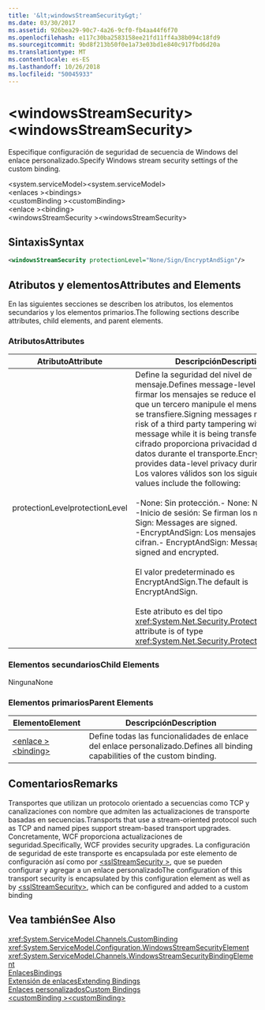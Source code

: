```yaml
---
title: '&lt;windowsStreamSecurity&gt;'
ms.date: 03/30/2017
ms.assetid: 926bea29-90c7-4a26-9cf0-fb4aa44f6f70
ms.openlocfilehash: e117c30ba2583158ee21fd11ff4a38b094c18fd9
ms.sourcegitcommit: 9bd8f213b50f0e1a73e03bd1e840c917fbd6d20a
ms.translationtype: MT
ms.contentlocale: es-ES
ms.lasthandoff: 10/26/2018
ms.locfileid: "50045933"
---
```

# <a name="ltwindowsstreamsecuritygt"></a><span data-ttu-id="59aac-102">&lt;windowsStreamSecurity&gt;</span><span class="sxs-lookup"><span data-stu-id="59aac-102">&lt;windowsStreamSecurity&gt;</span></span>
<span data-ttu-id="59aac-103">Especifique configuración de seguridad de secuencia de Windows del enlace personalizado.</span><span class="sxs-lookup"><span data-stu-id="59aac-103">Specify Windows stream security settings of the custom binding.</span></span>  
  
 <span data-ttu-id="59aac-104">\<system.serviceModel></span><span class="sxs-lookup"><span data-stu-id="59aac-104">\<system.serviceModel></span></span>  
<span data-ttu-id="59aac-105">\<enlaces ></span><span class="sxs-lookup"><span data-stu-id="59aac-105">\<bindings></span></span>  
<span data-ttu-id="59aac-106">\<customBinding ></span><span class="sxs-lookup"><span data-stu-id="59aac-106">\<customBinding></span></span>  
<span data-ttu-id="59aac-107">\<enlace ></span><span class="sxs-lookup"><span data-stu-id="59aac-107">\<binding></span></span>  
<span data-ttu-id="59aac-108">\<windowsStreamSecurity ></span><span class="sxs-lookup"><span data-stu-id="59aac-108">\<windowsStreamSecurity></span></span>  
  
## <a name="syntax"></a><span data-ttu-id="59aac-109">Sintaxis</span><span class="sxs-lookup"><span data-stu-id="59aac-109">Syntax</span></span>  
  
```xml  
<windowsStreamSecurity protectionLevel="None/Sign/EncryptAndSign"/>  
```  
  
## <a name="attributes-and-elements"></a><span data-ttu-id="59aac-110">Atributos y elementos</span><span class="sxs-lookup"><span data-stu-id="59aac-110">Attributes and Elements</span></span>  
 <span data-ttu-id="59aac-111">En las siguientes secciones se describen los atributos, los elementos secundarios y los elementos primarios.</span><span class="sxs-lookup"><span data-stu-id="59aac-111">The following sections describe attributes, child elements, and parent elements.</span></span>  
  
### <a name="attributes"></a><span data-ttu-id="59aac-112">Atributos</span><span class="sxs-lookup"><span data-stu-id="59aac-112">Attributes</span></span>  
  
|<span data-ttu-id="59aac-113">Atributo</span><span class="sxs-lookup"><span data-stu-id="59aac-113">Attribute</span></span>|<span data-ttu-id="59aac-114">Descripción</span><span class="sxs-lookup"><span data-stu-id="59aac-114">Description</span></span>|  
|---------------|-----------------|  
|<span data-ttu-id="59aac-115">protectionLevel</span><span class="sxs-lookup"><span data-stu-id="59aac-115">protectionLevel</span></span>|<span data-ttu-id="59aac-116">Define la seguridad del nivel de mensaje.</span><span class="sxs-lookup"><span data-stu-id="59aac-116">Defines message-level security.</span></span> <span data-ttu-id="59aac-117">Al firmar los mensajes se reduce el riesgo de que un tercero manipule el mensaje mientras se transfiere.</span><span class="sxs-lookup"><span data-stu-id="59aac-117">Signing messages mitigates the risk of a third party tampering with the message while it is being transferred.</span></span> <span data-ttu-id="59aac-118">El cifrado proporciona privacidad de nivel de datos durante el transporte.</span><span class="sxs-lookup"><span data-stu-id="59aac-118">Encryption provides data-level privacy during transport.</span></span> <span data-ttu-id="59aac-119">Los valores válidos son los siguientes:</span><span class="sxs-lookup"><span data-stu-id="59aac-119">Valid values include the following:</span></span><br /><br /> <span data-ttu-id="59aac-120">-None: Sin protección.</span><span class="sxs-lookup"><span data-stu-id="59aac-120">-   None: No protection.</span></span><br /><span data-ttu-id="59aac-121">-Inicio de sesión: Se firman los mensajes.</span><span class="sxs-lookup"><span data-stu-id="59aac-121">-   Sign: Messages are signed.</span></span><br /><span data-ttu-id="59aac-122">-EncryptAndSign: Los mensajes se firman y cifran.</span><span class="sxs-lookup"><span data-stu-id="59aac-122">-   EncryptAndSign: Messages are signed and encrypted.</span></span><br /><br /> <span data-ttu-id="59aac-123">El valor predeterminado es EncryptAndSign.</span><span class="sxs-lookup"><span data-stu-id="59aac-123">The default is EncryptAndSign.</span></span><br /><br /> <span data-ttu-id="59aac-124">Este atributo es del tipo <xref:System.Net.Security.ProtectionLevel>.</span><span class="sxs-lookup"><span data-stu-id="59aac-124">This attribute is of type <xref:System.Net.Security.ProtectionLevel>.</span></span>|  
  
### <a name="child-elements"></a><span data-ttu-id="59aac-125">Elementos secundarios</span><span class="sxs-lookup"><span data-stu-id="59aac-125">Child Elements</span></span>  
 <span data-ttu-id="59aac-126">Ninguna</span><span class="sxs-lookup"><span data-stu-id="59aac-126">None</span></span>  
  
### <a name="parent-elements"></a><span data-ttu-id="59aac-127">Elementos primarios</span><span class="sxs-lookup"><span data-stu-id="59aac-127">Parent Elements</span></span>  
  
|<span data-ttu-id="59aac-128">Elemento</span><span class="sxs-lookup"><span data-stu-id="59aac-128">Element</span></span>|<span data-ttu-id="59aac-129">Descripción</span><span class="sxs-lookup"><span data-stu-id="59aac-129">Description</span></span>|  
|-------------|-----------------|  
|[<span data-ttu-id="59aac-130">\<enlace ></span><span class="sxs-lookup"><span data-stu-id="59aac-130">\<binding></span></span>](../../../../../docs/framework/misc/binding.md)|<span data-ttu-id="59aac-131">Define todas las funcionalidades de enlace del enlace personalizado.</span><span class="sxs-lookup"><span data-stu-id="59aac-131">Defines all binding capabilities of the custom binding.</span></span>|  
  
## <a name="remarks"></a><span data-ttu-id="59aac-132">Comentarios</span><span class="sxs-lookup"><span data-stu-id="59aac-132">Remarks</span></span>  
 <span data-ttu-id="59aac-133">Transportes que utilizan un protocolo orientado a secuencias como TCP y canalizaciones con nombre que admiten las actualizaciones de transporte basadas en secuencias.</span><span class="sxs-lookup"><span data-stu-id="59aac-133">Transports that use a stream-oriented protocol such as TCP and named pipes support stream-based transport upgrades.</span></span> <span data-ttu-id="59aac-134">Concretamente, WCF proporciona actualizaciones de seguridad.</span><span class="sxs-lookup"><span data-stu-id="59aac-134">Specifically, WCF provides security upgrades.</span></span> <span data-ttu-id="59aac-135">La configuración de seguridad de este transporte es encapsulada por este elemento de configuración así como por [ \<sslStreamSecurity >](../../../../../docs/framework/configure-apps/file-schema/wcf/sslstreamsecurity.md), que se pueden configurar y agregar a un enlace personalizado</span><span class="sxs-lookup"><span data-stu-id="59aac-135">The configuration of this transport security is encapsulated by this configuration element  as well as by [\<sslStreamSecurity>](../../../../../docs/framework/configure-apps/file-schema/wcf/sslstreamsecurity.md), which can be configured and added to a custom binding</span></span>  
  
## <a name="see-also"></a><span data-ttu-id="59aac-136">Vea también</span><span class="sxs-lookup"><span data-stu-id="59aac-136">See Also</span></span>  
 <xref:System.ServiceModel.Channels.CustomBinding>  
 <xref:System.ServiceModel.Configuration.WindowsStreamSecurityElement>  
 <xref:System.ServiceModel.Channels.WindowsStreamSecurityBindingElement>  
 [<span data-ttu-id="59aac-137">Enlaces</span><span class="sxs-lookup"><span data-stu-id="59aac-137">Bindings</span></span>](../../../../../docs/framework/wcf/bindings.md)  
 [<span data-ttu-id="59aac-138">Extensión de enlaces</span><span class="sxs-lookup"><span data-stu-id="59aac-138">Extending Bindings</span></span>](../../../../../docs/framework/wcf/extending/extending-bindings.md)  
 [<span data-ttu-id="59aac-139">Enlaces personalizados</span><span class="sxs-lookup"><span data-stu-id="59aac-139">Custom Bindings</span></span>](../../../../../docs/framework/wcf/extending/custom-bindings.md)  
 [<span data-ttu-id="59aac-140">\<customBinding ></span><span class="sxs-lookup"><span data-stu-id="59aac-140">\<customBinding></span></span>](../../../../../docs/framework/configure-apps/file-schema/wcf/custombinding.md)
